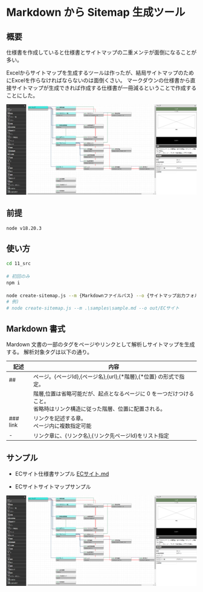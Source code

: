 # Markdown から Sitemap 生成ツール

## 概要

仕様書を作成していると仕様書とサイトマップの二重メンテが面倒になることが多い。

Excelからサイトマップを生成するツールは作ったが、結局サイトマップのためにExcelを作らなければならないのは面倒くさい。
マークダウンの仕様書から直接サイトマップが生成できれば作成する仕様書が一冊減るということで作成することにした。

![./images/sample-ECサイト.png](./images/sample-ECサイト.png)

## 前提

```sh
node v18.20.3
```

## 使い方

```sh
cd 11_src

# 初回のみ
npm i

node create-sitemap.js --m {Markdownファイルパス} --o {サイトマップ出力フォルダ}
# 例)
# node create-sitemap.js --m .\samples\sample.md --o out/ECサイト
```

## Markdown 書式

Mardown 文書の一部のタグをページやリンクとして解析しサイトマップを生成する。
解析対象タグは以下の通り。

|記述   |内容   |
|---|---|
|##   |ページ。{ページId},{ページ名},{url},{*階層},{*位置} の形式で指定。 |
||階層,位置は省略可能だが、起点となるページに 0 を一つだけつけること。<br />省略時はリンク構造に従った階層、位置に配置される。|
|### link | リンクを記述する章。<br />ページ内に複数指定可能
|- | リンク章に、{リンク名},{リンク先ページId}をリスト指定

## サンプル

- ECサイト仕様書サンプル
[ECサイト.md](in/ECサイト.md)

- ECサイトサイトマップサンプル

![./images/sample-ECサイト.png](./images/sample-ECサイト.png)
